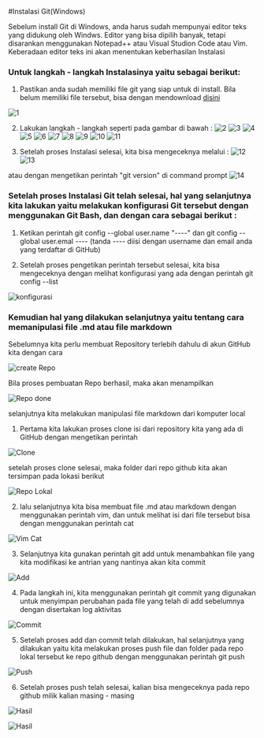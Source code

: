 #Instalasi Git(Windows)

Sebelum install Git di Windows, anda harus sudah mempunyai editor teks yang didukung oleh Windws. Editor yang bisa dipilih banyak, tetapi disarankan menggunakan Notepad++ atau Visual Studion Code atau Vim. Keberadaan editor teks ini akan menentukan keberhasilan Instalasi


### Untuk langkah - langkah Instalasinya yaitu sebagai berikut:

1. Pastikan anda sudah memiliki file git yang siap untuk di install. Bila belum memiliki file tersebut, bisa dengan mendownload [disini](https://git-scm.com/downloads)

![1](https://github.com/hudaimi/tekn-cloud-computing/blob/master/minggu-01/Instalasi/1.png)

2. Lakukan langkah - langkah seperti pada gambar di bawah :
![2](https://github.com/hudaimi/tekn-cloud-computing/blob/master/minggu-01/Instalasi/2.png)
![3](https://github.com/hudaimi/tekn-cloud-computing/blob/master/minggu-01/Instalasi/3.png)
![4](https://github.com/hudaimi/tekn-cloud-computing/blob/master/minggu-01/Instalasi/4.png)
![5](https://github.com/hudaimi/tekn-cloud-computing/blob/master/minggu-01/Instalasi/5.png)
![6](https://github.com/hudaimi/tekn-cloud-computing/blob/master/minggu-01/Instalasi/6.png)
![7](https://github.com/hudaimi/tekn-cloud-computing/blob/master/minggu-01/Instalasi/7.png)
![8](https://github.com/hudaimi/tekn-cloud-computing/blob/master/minggu-01/Instalasi/8.png)
![9](https://github.com/hudaimi/tekn-cloud-computing/blob/master/minggu-01/Instalasi/9.png)
![10](https://github.com/hudaimi/tekn-cloud-computing/blob/master/minggu-01/Instalasi/10.png)
![11](https://github.com/hudaimi/tekn-cloud-computing/blob/master/minggu-01/Instalasi/11.png)

3. Setelah proses Instalasi selesai, kita bisa mengeceknya melalui :
![12](https://github.com/hudaimi/tekn-cloud-computing/blob/master/minggu-01/Instalasi/12.png)
![13](https://github.com/hudaimi/tekn-cloud-computing/blob/master/minggu-01/Instalasi/13.png)

atau dengan mengetikan perintah "git version" di command prompt
![14](https://github.com/hudaimi/tekn-cloud-computing/blob/master/minggu-01/Instalasi/14.png)


### Setelah proses Instalasi Git telah selesai, hal yang selanjutnya kita lakukan yaitu melakukan konfigurasi Git tersebut dengan menggunakan Git Bash, dan dengan cara sebagai berikut : 

1. Ketikan perintah git config --global user.name "----" dan git config --global user.emal ---- (tanda ---- diisi dengan username dan email anda yang terdaftar di GitHub)

2. Setelah proses pengetikan perintah tersebut selesai, kita bisa mengeceknya dengan melihat konfigurasi yang ada dengan perintah git config --list

![konfigurasi](https://github.com/hudaimi/tekn-cloud-computing/blob/master/minggu-01/konfigurasi/2.png)


### Kemudian hal yang dilakukan selanjutnya yaitu tentang cara memanipulasi file .md atau file markdown 

Sebelumnya kita perlu membuat Repository terlebih dahulu di akun GitHub kita dengan cara

![create Repo](https://github.com/hudaimi/tekn-cloud-computing/blob/master/minggu-01/repository/1.png)

Bila proses pembuatan Repo berhasil, maka akan menampilkan

![Repo done](https://github.com/hudaimi/tekn-cloud-computing/blob/master/minggu-01/repository/2.png)

selanjutnya kita melakukan manipulasi file markdown dari komputer local

1. Pertama kita lakukan proses clone isi dari repository kita yang ada di GitHub dengan mengetikan perintah

![Clone](https://github.com/hudaimi/tekn-cloud-computing/blob/master/minggu-01/repository/3.png)

setelah proses clone selesai, maka folder dari repo github kita akan tersimpan pada lokasi berikut

![Repo Lokal](https://github.com/hudaimi/tekn-cloud-computing/blob/master/minggu-01/repository/4.png)

2. lalu selanjutnya kita bisa membuat file .md atau markdown dengan menggunakan perintah vim, dan untuk melihat isi dari file tersebut bisa dengan menggunakan perintah cat

![Vim Cat](https://github.com/hudaimi/tekn-cloud-computing/blob/master/minggu-01/repository/5.png)

3. Selanjutnya kita gunakan perintah git add untuk menambahkan file yang kita modifikasi ke antrian yang nantinya akan kita commit

![Add](https://github.com/hudaimi/tekn-cloud-computing/blob/master/minggu-01/repository/6.png)

4. Pada langkah ini, kita menggunakan perintah git commit yang digunakan untuk menyimpan perubahan pada file yang telah di add sebelumnya dengan disertakan log aktivitas

![Commit](https://github.com/hudaimi/tekn-cloud-computing/blob/master/minggu-01/repository/7.png)

5. Setelah proses add dan commit telah dilakukan, hal selanjutnya yang dilakukan yaitu kita melakukan proses push file dan folder pada repo lokal tersebut ke repo github dengan menggunakan perintah git push

![Push](https://github.com/hudaimi/tekn-cloud-computing/blob/master/minggu-01/repository/10.png)

6. Setelah proses push telah selesai, kalian bisa mengeceknya pada repo github milik kalian masing - masing

![Hasil](https://github.com/hudaimi/tekn-cloud-computing/blob/master/minggu-01/repository/11.png)

![Hasil](https://github.com/hudaimi/tekn-cloud-computing/blob/master/minggu-01/repository/12.png)
